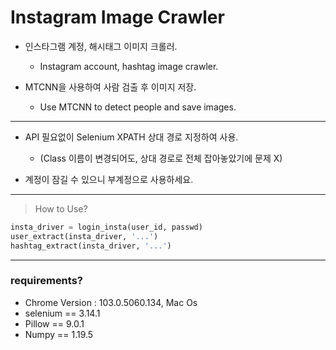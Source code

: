 # Instagram Image Crawler 

- 인스타그램 계정, 해시태그 이미지 크롤러.
    - Instagram account, hashtag image crawler.

- MTCNN을 사용하여 사람 검출 후 이미지 저장.
    - Use MTCNN to detect people and save images.

--- 

- API 필요없이 Selenium XPATH 상대 경로 지정하여 사용. 
    - (Class 이름이 변경되어도, 상대 경로로 전체 잡아놓았기에 문제 X)

- 계정이 잠길 수 있으니 부계정으로 사용하세요. 

--- 

> How to Use? 

```python
insta_driver = login_insta(user_id, passwd)
user_extract(insta_driver, '...')
hashtag_extract(insta_driver, '...')
```

--- 
### requirements?

- Chrome Version : 103.0.5060.134, Mac Os
- selenium == 3.14.1
- Pillow == 9.0.1
- Numpy == 1.19.5
